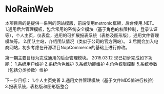 # NoRainWeb
 本项目目的是提供一系列的网站模版，前端使用metronic框架，后台使用.NET。
 1.通用后台管理模板，包含常用的系统安全模块（基于角色的权限控制，登录认证等），个人主页，仪表盘，通用的可扩展报表系统（表格及图形版），通用文件管理模块等。
 2.团队主站，介绍团队情况（类似于公司的官方网站）。
 3.后期会加入电商网站，初步考虑在开源项目NopCommerce的基础上进行修改。
 
 第一期主要目标为完成通用的后台管理模块。
 2015.03.12 
 现已初步完成如下功能：
 1.系统用户维护
 2.系统角色维护
 3.系统功能维护
 4.角色权限控制
 5.系统参数（包括分类参数）维护
 
 下一步目标：
 1.个人主页完善
 2.通用文件管理模块（基于文件MD5值进行校验）
 3.报表系统，表格版和图形版整合
 

